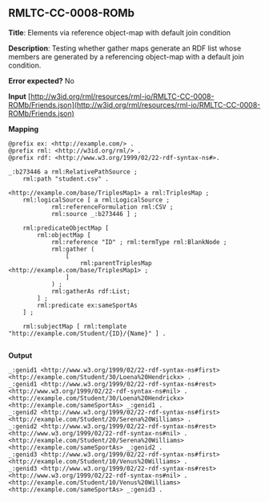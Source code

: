 ## RMLTC-CC-0008-ROMb

**Title**: Elements via reference object-map with default join condition

**Description**: Testing whether gather maps generate an RDF list whose members are generated by a referencing object-map with a default join condition.

**Error expected?** No

**Input**
 [http://w3id.org/rml/resources/rml-io/RMLTC-CC-0008-ROMb/Friends.json](http://w3id.org/rml/resources/rml-io/RMLTC-CC-0008-ROMb/Friends.json)

**Mapping**
```
@prefix ex: <http://example.com/> .
@prefix rml: <http://w3id.org/rml/> .
@prefix rdf: <http://www.w3.org/1999/02/22-rdf-syntax-ns#>.

_:b273446 a rml:RelativePathSource ;
    rml:path "student.csv" .

<http://example.com/base/TriplesMap1> a rml:TriplesMap ;
    rml:logicalSource [ a rml:LogicalSource ;
            rml:referenceFormulation rml:CSV ;
            rml:source _:b273446 ] ;
            
    rml:predicateObjectMap [
        rml:objectMap [
            rml:reference "ID" ; rml:termType rml:BlankNode ;
            rml:gather ( 
                [ 
                    rml:parentTriplesMap <http://example.com/base/TriplesMap1> ;
                ] 
            ) ;
            rml:gatherAs rdf:List;
        ] ;
        rml:predicate ex:sameSportAs 
    ] ;
        
    rml:subjectMap [ rml:template "http://example.com/Student/{ID}/{Name}" ] .


```

**Output**
```
_:genid1 <http://www.w3.org/1999/02/22-rdf-syntax-ns#first> <http://example.com/Student/30/Loena%20Hendrickx> .
_:genid1 <http://www.w3.org/1999/02/22-rdf-syntax-ns#rest> <http://www.w3.org/1999/02/22-rdf-syntax-ns#nil> .
<http://example.com/Student/30/Loena%20Hendrickx> <http://example.com/sameSportAs> _:genid1 .
_:genid2 <http://www.w3.org/1999/02/22-rdf-syntax-ns#first> <http://example.com/Student/20/Serena%20Williams> .
_:genid2 <http://www.w3.org/1999/02/22-rdf-syntax-ns#rest> <http://www.w3.org/1999/02/22-rdf-syntax-ns#nil> .
<http://example.com/Student/20/Serena%20Williams> <http://example.com/sameSportAs> _:genid2 .
_:genid3 <http://www.w3.org/1999/02/22-rdf-syntax-ns#first> <http://example.com/Student/10/Venus%20Williams> .
_:genid3 <http://www.w3.org/1999/02/22-rdf-syntax-ns#rest> <http://www.w3.org/1999/02/22-rdf-syntax-ns#nil> .
<http://example.com/Student/10/Venus%20Williams> <http://example.com/sameSportAs> _:genid3 .
```

